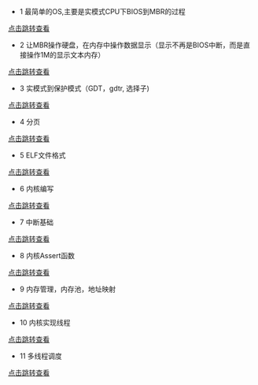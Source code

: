 

* 1 最简单的OS,主要是实模式CPU下BIOS到MBR的过程

[点击跳转查看](./01_BIOS_to_MBR/README.md)

* 2 让MBR操作硬盘，在内存中操作数据显示（显示不再是BIOS中断，而是直接操作1M的显示文本内存）

[点击跳转查看](./02_mbr_hd/README.md)

* 3 实模式到保护模式（GDT，gdtr, 选择子)

[点击跳转查看](./03_protected_mode/README.md)

* 4 分页

[点击跳转查看](./04_page/README.md)

* 5 ELF文件格式

[点击跳转查看](./05_efi/README.md)

* 6 内核编写

[点击跳转查看](./06_kernel_start/README.md)

* 7 中断基础

[点击跳转查看](./07_interrupt/README.md)

* 8 内核Assert函数

[点击跳转查看](./08_assert/README.md)

* 9 内存管理，内存池，地址映射

[点击跳转查看](./09_memory_management/README.md)

* 10 内核实现线程

[点击跳转查看](./10_process_thread/README.md)

* 11 多线程调度

[点击跳转查看](./11_thread_schedule/README.md)